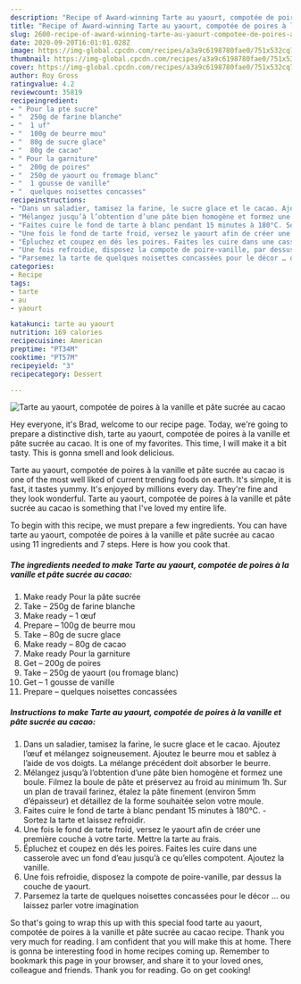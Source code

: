 ```yaml
---
description: "Recipe of Award-winning Tarte au yaourt, compotée de poires à la vanille et pâte sucrée au cacao"
title: "Recipe of Award-winning Tarte au yaourt, compotée de poires à la vanille et pâte sucrée au cacao"
slug: 2600-recipe-of-award-winning-tarte-au-yaourt-compotee-de-poires-a-la-vanille-et-pate-sucree-au-cacao
date: 2020-09-20T16:01:01.028Z
image: https://img-global.cpcdn.com/recipes/a3a9c6198780fae0/751x532cq70/tarte-au-yaourt-compotee-de-poires-a-la-vanille-et-pate-sucree-au-cacao-photo-principale-de-la-recette.jpg
thumbnail: https://img-global.cpcdn.com/recipes/a3a9c6198780fae0/751x532cq70/tarte-au-yaourt-compotee-de-poires-a-la-vanille-et-pate-sucree-au-cacao-photo-principale-de-la-recette.jpg
cover: https://img-global.cpcdn.com/recipes/a3a9c6198780fae0/751x532cq70/tarte-au-yaourt-compotee-de-poires-a-la-vanille-et-pate-sucree-au-cacao-photo-principale-de-la-recette.jpg
author: Roy Gross
ratingvalue: 4.2
reviewcount: 35819
recipeingredient:
- " Pour la pte sucre"
- "  250g de farine blanche"
- "  1 uf"
- "  100g de beurre mou"
- "  80g de sucre glace"
- "  80g de cacao"
- " Pour la garniture"
- "  200g de poires"
- "  250g de yaourt ou fromage blanc"
- "  1 gousse de vanille"
- "  quelques noisettes concasses"
recipeinstructions:
- "Dans un saladier, tamisez la farine, le sucre glace et le cacao. Ajoutez l’œuf et mélangez soigneusement. Ajoutez le beurre mou et sablez à l’aide de vos doigts. La mélange précédent doit absorber le beurre."
- "Mélangez jusqu’à l’obtention d’une pâte bien homogène et formez une boule. Filmez la boule de pâte et préservez au froid au minimum 1h. Sur un plan de travail farinez, étalez la pâte finement (environ 5mm d’épaisseur) et détaillez de la forme souhaitée selon votre moule."
- "Faites cuire le fond de tarte à blanc pendant 15 minutes à 180°C. Sortez la tarte et laissez refroidir."
- "Une fois le fond de tarte froid, versez le yaourt afin de créer une première couche à votre tarte. Mettre la tarte au frais."
- "Épluchez et coupez en dés les poires. Faites les cuire dans une casserole avec un fond d’eau jusqu’à ce qu’elles compotent. Ajoutez la vanille."
- "Une fois refroidie, disposez la compote de poire-vanille, par dessus la couche de yaourt."
- "Parsemez la tarte de quelques noisettes concassées pour le décor … ou laissez parler votre imagination"
categories:
- Recipe
tags:
- tarte
- au
- yaourt

katakunci: tarte au yaourt 
nutrition: 169 calories
recipecuisine: American
preptime: "PT34M"
cooktime: "PT57M"
recipeyield: "3"
recipecategory: Dessert

---
```



![Tarte au yaourt, compotée de poires à la vanille et pâte sucrée au cacao](https://img-global.cpcdn.com/recipes/a3a9c6198780fae0/751x532cq70/tarte-au-yaourt-compotee-de-poires-a-la-vanille-et-pate-sucree-au-cacao-photo-principale-de-la-recette.jpg)

Hey everyone, it's Brad, welcome to our recipe page. Today, we're going to prepare a distinctive dish, tarte au yaourt, compotée de poires à la vanille et pâte sucrée au cacao. It is one of my favorites. This time, I will make it a bit tasty. This is gonna smell and look delicious.



Tarte au yaourt, compotée de poires à la vanille et pâte sucrée au cacao is one of the most well liked of current trending foods on earth. It's simple, it is fast, it tastes yummy. It's enjoyed by millions every day. They're fine and they look wonderful. Tarte au yaourt, compotée de poires à la vanille et pâte sucrée au cacao is something that I've loved my entire life.


To begin with this recipe, we must prepare a few ingredients. You can have tarte au yaourt, compotée de poires à la vanille et pâte sucrée au cacao using 11 ingredients and 7 steps. Here is how you cook that.

<!--inarticleads1-->

##### The ingredients needed to make Tarte au yaourt, compotée de poires à la vanille et pâte sucrée au cacao:

1. Make ready  Pour la pâte sucrée
1. Take  – 250g de farine blanche
1. Make ready  – 1 œuf
1. Prepare  – 100g de beurre mou
1. Take  – 80g de sucre glace
1. Make ready  – 80g de cacao
1. Make ready  Pour la garniture
1. Get  – 200g de poires
1. Take  – 250g de yaourt (ou fromage blanc)
1. Get  – 1 gousse de vanille
1. Prepare  – quelques noisettes concassées




<!--inarticleads2-->

##### Instructions to make Tarte au yaourt, compotée de poires à la vanille et pâte sucrée au cacao:

1. Dans un saladier, tamisez la farine, le sucre glace et le cacao. Ajoutez l’œuf et mélangez soigneusement. Ajoutez le beurre mou et sablez à l’aide de vos doigts. La mélange précédent doit absorber le beurre.
1. Mélangez jusqu’à l’obtention d’une pâte bien homogène et formez une boule. Filmez la boule de pâte et préservez au froid au minimum 1h. Sur un plan de travail farinez, étalez la pâte finement (environ 5mm d’épaisseur) et détaillez de la forme souhaitée selon votre moule.
1. Faites cuire le fond de tarte à blanc pendant 15 minutes à 180°C. - Sortez la tarte et laissez refroidir.
1. Une fois le fond de tarte froid, versez le yaourt afin de créer une première couche à votre tarte. Mettre la tarte au frais.
1. Épluchez et coupez en dés les poires. Faites les cuire dans une casserole avec un fond d’eau jusqu’à ce qu’elles compotent. Ajoutez la vanille.
1. Une fois refroidie, disposez la compote de poire-vanille, par dessus la couche de yaourt.
1. Parsemez la tarte de quelques noisettes concassées pour le décor … ou laissez parler votre imagination




So that's going to wrap this up with this special food tarte au yaourt, compotée de poires à la vanille et pâte sucrée au cacao recipe. Thank you very much for reading. I am confident that you will make this at home. There is gonna be interesting food in home recipes coming up. Remember to bookmark this page in your browser, and share it to your loved ones, colleague and friends. Thank you for reading. Go on get cooking!
